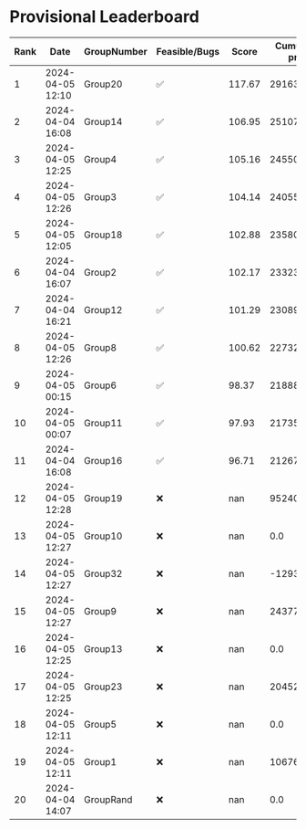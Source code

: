 # Provisional Leaderboard
| Rank | Date | GroupNumber | Feasible/Bugs | Score | Cumulative profit | Runtime |
| ------ | ------------ | ------------------- |-------------| ------- | ------- | ------- |
| 1 | 2024-04-05 12:10 | Group20 | ✅ | 117.67 | 291637.21 | 276.14s |
| 2 | 2024-04-04 16:08 | Group14 | ✅ | 106.95 | 251072.91 | 20.04s |
| 3 | 2024-04-05 12:25 | Group4 | ✅ | 105.16 | 245507.14 | 839.68s |
| 4 | 2024-04-05 12:26 | Group3 | ✅ | 104.14 | 240558.72 | 29.09s |
| 5 | 2024-04-05 12:05 | Group18 | ✅ | 102.88 | 235806.0 | 1.47s |
| 6 | 2024-04-04 16:07 | Group2 | ✅ | 102.17 | 233239.08 | 62.12s |
| 7 | 2024-04-04 16:21 | Group12 | ✅ | 101.29 | 230893.2 | 767.09s |
| 8 | 2024-04-05 12:26 | Group8 | ✅ | 100.62 | 227323.69 | 1.29s |
| 9 | 2024-04-05 00:15 | Group6 | ✅ | 98.37 | 218880.98 | 0.46s |
| 10 | 2024-04-05 00:07 | Group11 | ✅ | 97.93 | 217356.89 | 85.21s |
| 11 | 2024-04-04 16:08 | Group16 | ✅ | 96.71 | 212677.45 | 1.28s |
| 12 | 2024-04-05 12:28 | Group19 | ❌ | nan | 95240.14 | 5.85s |
| 13 | 2024-04-05 12:27 | Group10 | ❌ | nan | 0.0 | 1.06s |
| 14 | 2024-04-05 12:27 | Group32 | ❌ | nan | -1293494.32 | 2.81s |
| 15 | 2024-04-05 12:27 | Group9 | ❌ | nan | 243772.48 | 84.32s |
| 16 | 2024-04-05 12:25 | Group13 | ❌ | nan | 0.0 | 1.65s |
| 17 | 2024-04-05 12:25 | Group23 | ❌ | nan | 204526.05 | 1.24s |
| 18 | 2024-04-05 12:11 | Group5 | ❌ | nan | 0.0 | 1.75s |
| 19 | 2024-04-05 12:11 | Group1 | ❌ | nan | 106763.49 | 1.44s |
| 20 | 2024-04-04 14:07 | GroupRand | ❌ | nan | 0.0 | 0.0s |

